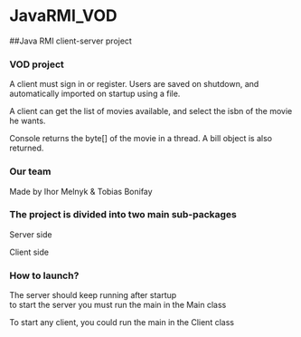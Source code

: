 # JavaRMI_VOD
##Java RMI client-server project

### VOD project
<p>A client must sign in or register.
Users are saved on shutdown, and automatically imported on startup using a file.</p>
<p>A client can get the list of movies available, and select the isbn of the movie he wants.</p>
<p>Console returns the byte[] of the movie in a thread. A bill object is also returned.</p>

### Our team
<p>Made by Ihor Melnyk & Tobias Bonifay</p>

### The project is divided into two main sub-packages
<p>Server side</p>
<p>Client side</p>

### How to launch?
<p>The server should keep running after startup</br>
to start the server you must run the main in the Main class</p>

<p>To start any client, you could run the main in the Client class</p>





